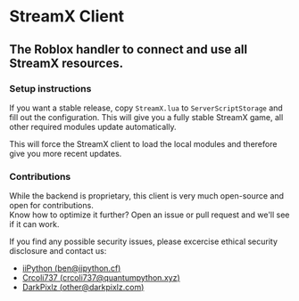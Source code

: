 # StreamX Client
The Roblox handler to connect and use all StreamX resources.
---
### Setup instructions
If you want a stable release, copy `StreamX.lua` to `ServerScriptStorage` and fill out the configuration.  This will give you a fully stable StreamX game, all other required modules update automatically.

This will force the StreamX client to load the local modules and therefore give you more recent updates.

### Contributions

While the backend is proprietary, this client is very much open-source and open for contributions.  
Know how to optimize it further? Open an issue or pull request and we'll see if it can work.  

If you find any possible security issues, please excercise ethical security disclosure and contact us:
- [iiPython (ben@iipython.cf)](mailto:ben@iipython.cf)
- [Crcoli737 (crcoli737@quantumpython.xyz)](mailto:crcoli737@quantumpython.xyz)
- [DarkPixlz (other@darkpixlz.com)](mailto:other@darkpixlz.com)
